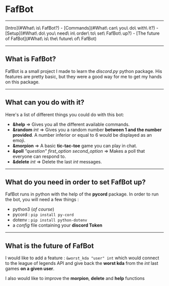 # FafBot
***
[Intro](#What\ is\ FafBot?) - [Commands](#What\ can\ you\ do\ with\ it?) - [Setup](#What\ do\ you\ need\ in\ order\ to\ set\ FafBot\ up?) - [The future of FafBot](#What\ is\ the\ future\ of\ FafBot)
***
## What is FafBot?
FafBot is a small project I made to learn the *discord.py* python package.
His features are pretty basic, but they were a good way for me to get my hands on this package.
***
## What can you do with it?
Here's a list of different things you could do with this bot:
- **&help** => Gives you all the different available commands.
- **&random** *int* => Gives you a random number **between 1 and the number provided**. A number inferior or equal to 6 would be displayed as an emoji.
- **&morpion** => A basic **tic-tac-toe** game you can play in chat.
- **&poll** *"question"* *first_option* *second_option* => Makes a poll that everyone can respond to.
- **&delete** *int* => Delete the last *int* messages.
***
## What do you need in order to set FafBot up?
FafBot runs in python with the help of the **pycord** package. In order to run the bot, you will need a few things :
- python3 (*of course*)
- pycord : `pip install py-cord`
- dotenv : `pip install python-dotenv`
- a *config* file containing your **discord Token**
***
## What is the future of FafBot
I would like to add a feature : `&worst_kda "user" int` which would connect to the league of legends API and give back the **worst kda** from the *int* last games **on a given user**.

I also would like to improve the **morpion**, **delete** and **help** functions